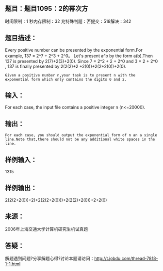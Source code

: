 题目：题目1095：2的幂次方
-----------
时间限制：1 秒内存限制：32 兆特殊判题：否提交：518解决：342

题目描述：
-----------
Every positive number can be presented by the exponential form.For example, 137 = 2^7 + 2^3 + 2^0。
    Let's present a^b by the form a(b).Then 137 is presented by 2(7)+2(3)+2(0). Since 7 = 2^2 + 2 + 2^0 and 3 = 2 + 2^0 , 137 is finally presented by 2(2(2)+2 +2(0))+2(2+2(0))+2(0). 
 
    Given a positive number n,your task is to present n with the exponential form which only contains the digits 0 and 2.

输入：
-----------
  For each case, the input file contains a positive integer n (n<=20000).

输出：
-----------
    For each case, you should output the exponential form of n an a single line.Note that,there should not be any additional white spaces in the line.

样例输入：
-----------
1315

样例输出：
-----------
2(2(2+2(0))+2)+2(2(2+2(0)))+2(2(2)+2(0))+2+2(0)

来源：
-----------
2006年上海交通大学计算机研究生机试真题

答疑：
-----------
解题遇到问题?分享解题心得?讨论本题请访问：http://t.jobdu.com/thread-7818-1-1.html
